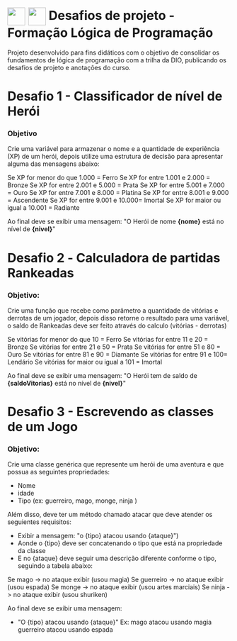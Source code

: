 <h1>
    <a href="https://www.dio.me/">
     <img align="center" width="40px" src="https://hermes.digitalinnovation.one/assets/diome/logo-minimized.png"></a>
  <a href="[https://www.dio.me/](https://web.dio.me/track/decola-tech-avanade-net-developer)">
     <img align="center" width="40px" src="https://hermes.dio.me/tracks/977d1b41-5888-44d7-8e4c-57d2348748dc.png"></a>
    <span>Desafios de projeto - Formação Lógica de Programação</span>
</h1>

Projeto desenvolvido para fins didáticos com o objetivo de consolidar os fundamentos de lógica de programação com a trilha da DIO, publicando os desafios de projeto e anotações do curso.

# Desafio 1 - Classificador de nível de Herói
### Objetivo
Crie uma variável para armazenar o nome e a quantidade de experiência (XP) de um herói, depois utilize uma estrutura de decisão para apresentar alguma das mensagens abaixo:

Se XP for menor do que 1.000 = Ferro
Se XP for entre 1.001 e 2.000 = Bronze
Se XP for entre 2.001 e 5.000 = Prata
Se XP for entre 5.001 e 7.000 = Ouro
Se XP for entre 7.001 e 8.000 = Platina
Se XP for entre 8.001 e 9.000 = Ascendente
Se XP for entre 9.001 e 10.000= Imortal
Se XP for maior ou igual a 10.001 = Radiante

Ao final deve se exibir uma mensagem:
"O Herói de nome **{nome}** está no nível de **{nivel}**"

# Desafio 2️ - Calculadora de partidas Rankeadas
### Objetivo:
Crie uma função que recebe como parâmetro a quantidade de vitórias e derrotas de um jogador,
depois disso retorne o resultado para uma variável, o saldo de Rankeadas deve ser feito através do calculo (vitórias - derrotas)

Se vitórias for menor do que 10 = Ferro
Se vitórias for entre 11 e 20 = Bronze
Se vitórias for entre 21 e 50 = Prata
Se vitórias for entre 51 e 80 = Ouro
Se vitórias for entre 81 e 90 = Diamante
Se vitórias for entre 91 e 100= Lendário
Se vitórias for maior ou igual a 101 = Imortal

Ao final deve se exibir uma mensagem:
"O Herói tem de saldo de **{saldoVitorias}** está no nível de **{nivel}**"

# Desafio 3 - Escrevendo as classes de um Jogo
### Objetivo:
Crie uma classe genérica que represente um herói de uma aventura e que possua as seguintes propriedades:

- Nome
- idade
- Tipo (ex: guerreiro, mago, monge, ninja )

Além disso, deve ter um método chamado atacar que deve atender os seguientes requisitos:
- Exibir a mensagem: "o {tipo} atacou usando {ataque}")
- Aonde o {tipo} deve ser concatenando o tipo que está na propriedade da classe
- E no {ataque} deve seguir uma descrição diferente conforme o tipo, seguindo a tabela abaixo:

Se mago -> no ataque exibir (usou magia)
Se guerreiro -> no ataque exibir (usou espada)
Se monge -> no ataque exibir (usou artes marciais)
Se ninja -> no ataque exibir (usou shuriken)

Ao final deve se exibir uma mensagem:
- "O {tipo} atacou usando {ataque}"
  Ex: mago atacou usando magia
  guerreiro atacou usando espada

